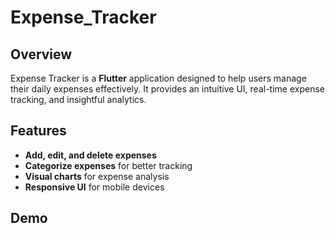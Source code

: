 # Expense_Tracker

## Overview
Expense Tracker is a **Flutter** application designed to help users manage their daily expenses effectively. It provides an intuitive UI, real-time expense tracking, and insightful analytics.

## Features
- **Add, edit, and delete expenses**
- **Categorize expenses** for better tracking
- **Visual charts** for expense analysis
- **Responsive UI** for mobile devices

## Demo
